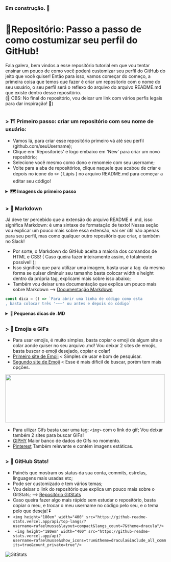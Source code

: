 ### Em construção. 🌠 

#  🌟Repositório: Passo a passo de como costumizar seu perfil do GitHub!

Fala galera, bem vindos a esse repositório tutorial em que vou tentar ensinar um pouco de como você poderá customizar seu perfil do GitHub do jeito que você quiser! Então para isso, vamos começar do começo, a primeira coisa que temos que fazer é criar um repositorio com o nome do seu usuário, o seu perfil será o reflexo do arquivo do arquivo README.md que existe dentro desse repositório.<br/>
(🔆 OBS: No final do repositório, vou deixar um link com vários perfis legais para dar inspiração! 🔆)

##

### > ⛩ Primeiro passo: criar um repositório com seu nome de usuário:
 - Vamos lá, para criar esse repositório primeiro vá até seu perfil (github.com/seuUsername);<br/>
 - Clique em 'Repositories' e logo embaixo em 'New' para criar um novo repositório;<br/>
 - Selecione você mesmo como dono e renomeie com seu username;
 - Volte para a aba de repositórios, clique naquele que acabou de criar e depois no icone do ✏️ ( Lápis ) no arquivo README.md para começar a editar seu código!
 
 <details>
 <summary><strong> 🗺 Imagens do primeiro passo</strong></summary><br />
 <img src="https://i.imgur.com/cHjzf2a.png" alt="Primeiro passo imagem">
 </details>
 
 ##
 
 ### > 📝 Markdown
 Já deve ter percebido que a extensão do arquivo README é .md, isso significa Markdown: é uma sintaxe de formatação de texto! Nessa seção vou explicar um pouco mais sobre essa extensão, vai ser útil não apenas para seu perfil, mas como qualquer outro repositório que criar, e também no Slack!
 - Por sorte, o Markdown do GitHub aceita a maioria dos comandos de HTML e CSS! ( Caso queira fazer inteiramente assim, é totalmente possível! );
 - Isso significa que para utilizar uma imagem, basta usar a tag <img/> da mesma forma se quiser diminuir seu tamanho basta colocar width e height dentro da própria tag, explicarei mais sobre isso abaixo;
 - Também vou deixar uma documentação que explica um pouco mais sobre Markdown --> [Documentação Markdown](https://markdown.net.br/sintaxe-basica/)
 
  ~~~javascript
 const dica = () => `Para abrir uma linha de código como esta
 , basta colocar três '~~~' ou antes e depois do código` 
 ~~~
 
<details>
<summary><strong> 📓 Pequenas dicas de .MD</strong></summary><br />
 Como colocar essas pequenas bolinhas alinhando seu texto: basta colocar um - ou * ou 1., 2. etc  no começo da linha;<br/>
 
 ##
 Para colocar essa divisoria de texto ⬆️ , basta escrever ## na linha desejada. <br/>
 ##
 Para quebrar uma linha, da mesma forma que fazemos no HTML, só colocar uma tag `<br/>`
 ##
 Caso queira algum comando de CSS, como width, align=center ou diversos outros, basta colocá-lo dentro da tag desejada.<br/>
 Exemplo: `<img align="center" width="400px" src="https://apenasteste.com" alt="exemplo">`
 ##
 Vou falar sobre como colocar Emojis e Gifs na próxima seção! 🎯
 </details>
 
 ##
 
 ### > 🍁 Emojis e GIFs
 - Para usar emojis, é muito simples, basta copiar o emoji de algum site e colar aonde quiser no seu arquivo .md!
 Vou deixar 2 sites de emojis, basta buscar o emoji desejado, copiar e colar!
 - [Primeiro site de Emoji](https://getemoji.com/assets/#objects) < Simples de usar e bom de pesquisar.
 - [Segundo site de Emoji](https://unicode.org/emoji/charts/full-emoji-list.html) < Esse é mais dificil de buscar, porém tem mais opções.
 
 <img align = "center" height="150px" width="500px" src="https://pa1.narvii.com/6431/23a5825d2ad28531e787a76ad2a3eb66b834413c_hq.gif" alt="">
 
 - Para uilizar Gifs basta usar uma tag: `<img>` com o link do gif;  Vou deixar também 2 sites para buscar GIFs!<br/>
 - [GIPHY](https://giphy.com/explore/gifty) Maior banco de dados de Gifs no momento.
 - [Pinterest](https://br.pinterest.com) Também relevante e contém imagens estáticas.
 
##

### > 🔰 GitHub Stats!
- Painéis que mostram os status da sua conta, commits, estrelas, linguagens mais usadas etc; <br/>
- Pode ser customizado e tem vários temas; <br/>
- Vou deixar o link do repositório que explica um pouco mais sobre o GitStats; --> [Repositório GitStats](https://github.com/anuraghazra/github-readme-stats)  <br/>
- Caso queira fazer algo mais rápido sem estudar o repositório, basta copiar o meu, e trocar o meu username no código pelo seu, e o tema pelo que deseja! ⏬ <br/>
- `<img height="180em" width="400" src="https://github-readme-stats.vercel.app/api/top-langs/?username=rafaelmusse&layout=compact&langs_count=7&theme=dracula"/>`
- ` <img height="180em" width="400" src="https://github-readme-stats.vercel.app/api?username=rafaelmusse&show_icons=true&theme=dracula&include_all_commits=true&count_private=true"/>`
<img src="https://i.imgur.com/5xOtRVx.png" alt="GitStats"/>


